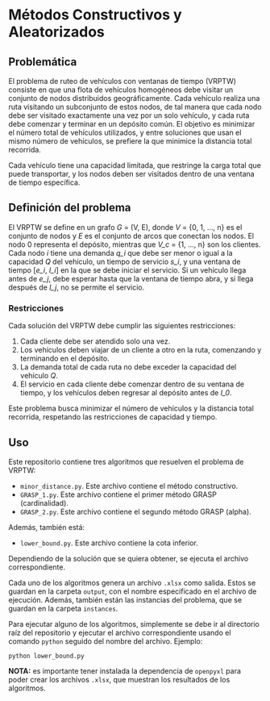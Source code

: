 # Métodos Constructivos y Aleatorizados

## Problemática

El problema de ruteo de vehículos con ventanas de tiempo (VRPTW) consiste en que una flota de vehículos homogéneos debe visitar un conjunto de nodos distribuidos geográficamente. Cada vehículo realiza una ruta visitando un subconjunto de estos nodos, de tal manera que cada nodo debe ser visitado exactamente una vez por un solo vehículo, y cada ruta debe comenzar y terminar en un depósito común. El objetivo es minimizar el número total de vehículos utilizados, y entre soluciones que usan el mismo número de vehículos, se prefiere la que minimice la distancia total recorrida.

Cada vehículo tiene una capacidad limitada, que restringe la carga total que puede transportar, y los nodos deben ser visitados dentro de una ventana de tiempo específica.

## Definición del problema

El VRPTW se define en un grafo *G* = (V, E), donde *V* = {0, 1, ..., n} es el conjunto de nodos y *E* es el conjunto de arcos que conectan los nodos. El nodo 0 representa el depósito, mientras que *V_c* = {1, ..., n} son los clientes. Cada nodo *i* tiene una demanda *q_i* que debe ser menor o igual a la capacidad *Q* del vehículo, un tiempo de servicio *s_i*, y una ventana de tiempo [*e_i*, *l_i*] en la que se debe iniciar el servicio. Si un vehículo llega antes de *e_j*, debe esperar hasta que la ventana de tiempo abra, y si llega después de *l_j*, no se permite el servicio.

### Restricciones

Cada solución del VRPTW debe cumplir las siguientes restricciones:

1. Cada cliente debe ser atendido solo una vez.
2. Los vehículos deben viajar de un cliente a otro en la ruta, comenzando y terminando en el depósito.
3. La demanda total de cada ruta no debe exceder la capacidad del vehículo *Q*.
4. El servicio en cada cliente debe comenzar dentro de su ventana de tiempo, y los vehículos deben regresar al depósito antes de *l_0*.

Este problema busca minimizar el número de vehículos y la distancia total recorrida, respetando las restricciones de capacidad y tiempo.

## Uso

Este repositorio contiene tres algoritmos que resuelven el problema de VRPTW:

- `minor_distance.py`. Este archivo contiene el método constructivo.
- `GRASP_1.py`. Este archivo contiene el primer método GRASP (cardinalidad).
- `GRASP_2.py`. Este archivo contiene el segundo método GRASP (alpha).

Además, también está:

- `lower_bound.py`. Este archivo contiene la cota inferior.

Dependiendo de la solución que se quiera obtener, se ejecuta el archivo correspondiente.

Cada uno de los algoritmos genera un archivo `.xlsx` como salida. Estos se guardan en la carpeta `output`, con el nombre especificado en el archivo de ejecución. Además, también están las instancias del problema, que se guardan en la carpeta `instances`.

Para ejecutar alguno de los algoritmos, simplemente se debe ir al directorio raíz del repositorio y ejecutar el archivo correspondiente usando el comando `python` seguido del nombre del archivo. Ejemplo:
```
python lower_bound.py
```

**NOTA:** es importante tener instalada la dependencia de `openpyxl` para poder crear los archivos `.xlsx`, que muestran los resultados de los algoritmos.